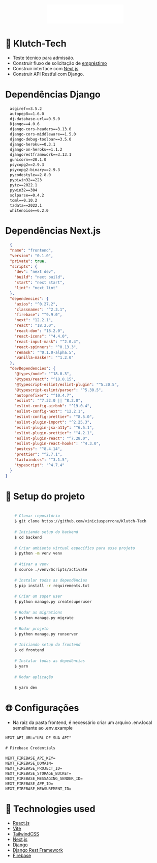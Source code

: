 
<h1 align="center">
  <img src="https://raw.githubusercontent.com/viniciusperrone/Klutch-Tech/2d413bc61c0425c1fede39a5683a559cbee48c12/frontend/src/assets/icons/logo.svg"/>
<h1>

# 🚀 Klutch-Tech

- Teste técnico para admissão.
- Construir fluxo de solicitação de [empréstimo](https://coggle.it/diagram/X_SVHsi-aSKloIM1/t/desafio-klutch-front-end/9423b0c199f9c5776418e088a35f8a8b925239e1c9ecd6830b3bbcdb4eb40c90)
- Construir interface com [Next.js](https://xd.adobe.com/view/dbb459d7-d5e1-4d6f-8e1a-00d9a9fb6a32-8ee7/grid/)
- Construir API Restful com Django.

# Dependências Django

```
  asgiref==3.5.2
  autopep8==1.6.0
  dj-database-url==0.5.0
  Django==4.0.6
  django-cors-headers==3.13.0
  django-cors-middleware==1.5.0
  django-debug-toolbar==3.5.0
  django-heroku==0.3.1
  django-on-heroku==1.1.2
  djangorestframework==3.13.1
  gunicorn==20.1.0
  psycopg2==2.9.3
  psycopg2-binary==2.9.3
  pycodestyle==2.8.0
  pypiwin32==223
  pytz==2022.1
  pywin32==304
  sqlparse==0.4.2
  toml==0.10.2
  tzdata==2022.1
  whitenoise==6.2.0
```

# Dependências Next.js

```json
  {
  "name": "frontend",
  "version": "0.1.0",
  "private": true,
  "scripts": {
    "dev": "next dev",
    "build": "next build",
    "start": "next start",
    "lint": "next lint"
  },
  "dependencies": {
    "axios": "^0.27.2",
    "classnames": "^2.3.1",
    "firebase": "^9.9.0",
    "next": "12.2.1",
    "react": "18.2.0",
    "react-dom": "18.2.0",
    "react-icons": "^4.4.0",
    "react-input-mask": "^2.0.4",
    "react-spinners": "^0.13.3",
    "remask": "^0.1.0-alpha.5",
    "vanilla-masker": "^1.2.0"
  },
  "devDependencies": {
    "@types/node": "^18.0.3",
    "@types/react": "^18.0.15",
    "@typescript-eslint/eslint-plugin": "^5.30.5",
    "@typescript-eslint/parser": "^5.30.5",
    "autoprefixer": "^10.4.7",
    "eslint": "^7.32.0 || ^8.2.0",
    "eslint-config-airbnb": "^19.0.4",
    "eslint-config-next": "12.2.1",
    "eslint-config-prettier": "^8.5.0",
    "eslint-plugin-import": "^2.25.3",
    "eslint-plugin-jsx-a11y": "^6.5.1",
    "eslint-plugin-prettier": "^4.2.1",
    "eslint-plugin-react": "^7.28.0",
    "eslint-plugin-react-hooks": "^4.3.0",
    "postcss": "^8.4.14",
    "prettier": "^2.7.1",
    "tailwindcss": "^3.1.5",
    "typescript": "^4.7.4"
  }
}

```

# 📁 Setup do projeto

```bash

    # Clonar repositório
    $ git clone https://github.com/viniciusperrone/Klutch-Tech

    # Iniciando setup do backend
    $ cd backend

    # Criar ambiente virtual específico para esse projeto
    $ python -m venv venv 
    
    # Ativar a venv
    $ source ./venv/Scripts/activate

    # Instalar todas as dependências
    $ pip install -r requirements.txt

    # Criar um super user
    $ python manage.py createsuperuser

    # Rodar as migrations 
    $ python manage.py migrate

    # Rodar projeto
    $ python manage.py runserver
    
    # Iniciando setup do frontend
    $ cd frontend
    
    # Instalar todas as depedências
    $ yarn
    
    # Rodar aplicação
    
    $ yarn dev
```

# 🌐 Configurações

- Na raiz da pasta frontend, é necessário criar um arquivo .env.local semelhante ao .env.example

```
NEXT_API_URL="URL DE SUA API"

# Firebase Credentials

NEXT_FIREBASE_API_KEY=
NEXT_FIREBASE_DOMAIN=
NEXT_FIREBASE_PROJECT_ID=
NEXT_FIREBASE_STORAGE_BUCKET=
NEXT_FIREBASE_MESSAGING_SENDER_ID=
NEXT_FIREBASE_APP_ID=
NEXT_FIREBASE_MEASUREMENT_ID=
```

# 🚀 Technologies used

- [React.js](https://reactjs.org/)
- [Vite](https://vitejs.dev/)
- [TailwindCSS](https://tailwindcss.com/)
- [Next.js](https://https://nextjs.org/)
- [Django](https://www.djangoproject.com/)
- [Django Rest Framework](https://www.django-rest-framework.org/)
- [Firebase](https://firebase.google.com/)
